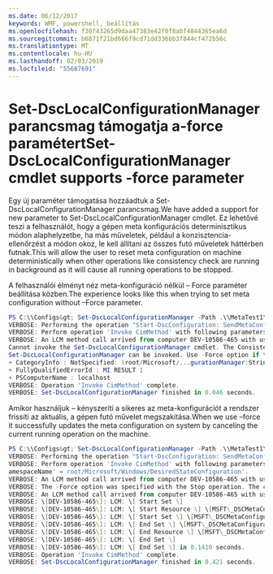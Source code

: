 ```yaml
---
ms.date: 06/12/2017
keywords: WMF, powershell, beállítás
ms.openlocfilehash: f30f43265d9daa47383e42f0f8abf4844365ea6d
ms.sourcegitcommit: b6871f21bd666f9cd71dd336bb3f844cf472b56c
ms.translationtype: MT
ms.contentlocale: hu-HU
ms.lasthandoff: 02/03/2019
ms.locfileid: "55687691"
---
```

# <a name="set-dsclocalconfigurationmanager-cmdlet-supports--force-parameter"></a><span data-ttu-id="94411-102">Set-DscLocalConfigurationManager parancsmag támogatja a-force paramétert</span><span class="sxs-lookup"><span data-stu-id="94411-102">Set-DscLocalConfigurationManager cmdlet supports -force parameter</span></span>

<span data-ttu-id="94411-103">Egy új paraméter támogatása hozzáadtuk a Set-DscLocalConfigurationManager parancsmag.</span><span class="sxs-lookup"><span data-stu-id="94411-103">We have added a support for new parameter to Set-DscLocalConfigurationManager cmdlet.</span></span> <span data-ttu-id="94411-104">Ez lehetővé teszi a felhasználót, hogy a gépen meta konfigurációs determinisztikus módon alaphelyzetbe, ha más műveletek, például a konzisztencia-ellenőrzést a módon okoz, le kell állítani az összes futó műveletek háttérben futnak.</span><span class="sxs-lookup"><span data-stu-id="94411-104">This will allow the user to reset meta configuration on machine deterministically when other operations like consistency check are running in background as it will cause all running operations to be stopped.</span></span>

<span data-ttu-id="94411-105">A felhasználói élményt néz meta-konfiguráció nélkül – Force paraméter beállítása közben.</span><span class="sxs-lookup"><span data-stu-id="94411-105">The experience looks like this when trying to set meta configuration without –Force parameter.</span></span>
```powershell
PS C:\\Configs&gt; Set-DscLocalConfigurationManager -Path .\\MetaTest1\\ -Verbose
VERBOSE: Performing the operation "Start-DscConfiguration: SendMetaConfigurationApply" on target "MSFT\_DSCLocalConfigurationManager".
VERBOSE: Perform operation 'Invoke CimMethod' with following parameters, ''methodName' = SendMetaConfigurationApply,'className' = MSFT\_DSCLocalConfigurationManager,'namespaceName' = root/Microsoft/Windows/DesiredStateConfiguration'.
VERBOSE: An LCM method call arrived from computer DEV-10586-465 with user sid S-1-5-21-2127521184-1604012920-1887927527-5557045.
Cannot invoke the Set-DscLocalConfigurationManager cmdlet. The Consistency Check or Pull cmdlet is in progress and must return before
Set-DscLocalConfigurationManager can be invoked. Use -Force option if that is available to cancel the current operation.
+ CategoryInfo : NotSpecified: (root/Microsoft/...gurationManager:String) \[\], CimException
+ FullyQualifiedErrorId : MI RESULT 1
+ PSComputerName : localhost
VERBOSE: Operation 'Invoke CimMethod' complete.
VERBOSE: Set-DscLocalConfigurationManager finished in 0.046 seconds.
```

<span data-ttu-id="94411-106">Amikor használjuk – kényszeríti a sikeres az meta-konfigurációt a rendszer frissíti az aktuális, a gépen futó művelet megszakítása.</span><span class="sxs-lookup"><span data-stu-id="94411-106">When we use –force it successfully updates the meta configuration on system by canceling the current running operation on the machine.</span></span>
```powershell
PS C:\\Configs&gt; Set-DscLocalConfigurationManager -Path .\\MetaTest1\\ -Verbose -Force
VERBOSE: Performing the operation "Start-DscConfiguration: SendMetaConfigurationApply" on target "MSFT\_DSCLocalConfigurationManager".
VERBOSE: Perform operation 'Invoke CimMethod' with following parameters, ''methodName' = SendMetaConfigurationApply,'className' = MSFT\_DSCLocalConfigurationManager,'n
amespaceName' = root/Microsoft/Windows/DesiredStateConfiguration'.
VERBOSE: An LCM method call arrived from computer DEV-10586-465 with user sid S-1-5-21-2127521184-1604012920-1887927527-5557045.
VERBOSE: The -Force option was specified with the Stop operation. The current configuration has been successfully cancelled.
VERBOSE: An LCM method call arrived from computer DEV-10586-465 with user sid S-1-5-21-2127521184-1604012920-1887927527-5557045.
VERBOSE: \[DEV-10586-465\]: LCM: \[ Start Set \]
VERBOSE: \[DEV-10586-465\]: LCM: \[ Start Resource \] \[MSFT\_DSCMetaConfiguration\]
VERBOSE: \[DEV-10586-465\]: LCM: \[ Start Set \] \[MSFT\_DSCMetaConfiguration\]
VERBOSE: \[DEV-10586-465\]: LCM: \[ End Set \] \[MSFT\_DSCMetaConfiguration\] in 0.0310 seconds.
VERBOSE: \[DEV-10586-465\]: LCM: \[ End Resource \] \[MSFT\_DSCMetaConfiguration\]
VERBOSE: \[DEV-10586-465\]: LCM: \[ End Set \]
VERBOSE: \[DEV-10586-465\]: LCM: \[ End Set \] in 0.1410 seconds.
VERBOSE: Operation 'Invoke CimMethod' complete.
VERBOSE: Set-DscLocalConfigurationManager finished in 0.421 seconds.
```
